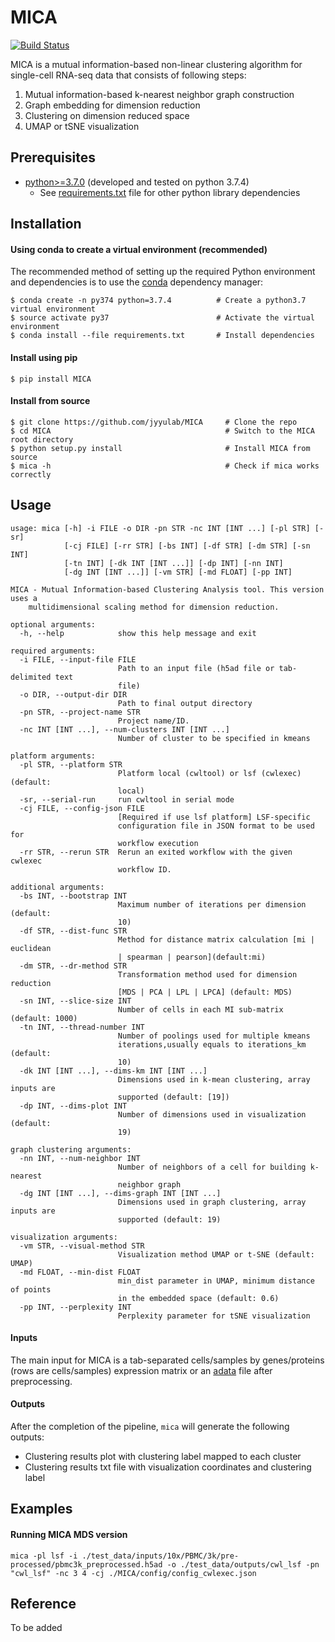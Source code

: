 # MICA
[![Build Status](https://travis-ci.com/jyyulab/MICA.svg?token=HDr9KWz2yFUbD2psHJxJ&branch=master)](https://travis-ci.com/jyyulab/MICA)

MICA is a mutual information-based non-linear clustering algorithm for single-cell RNA-seq data 
that consists of following steps:
1. Mutual information-based k-nearest neighbor graph construction
2. Graph embedding for dimension reduction
3. Clustering on dimension reduced space
4. UMAP or tSNE visualization


## Prerequisites
* [python>=3.7.0](https://www.python.org/downloads/) (developed and tested on python 3.7.4)
    * See [requirements.txt](https://github.com/jyyulab/MICA/blob/million/requirements.txt) file for other python library 
    dependencies


## Installation
#### Using conda to create a virtual environment (recommended)
The recommended method of setting up the required Python environment and dependencies 
is to use the [conda](https://conda.io/docs/) dependency manager:
```
$ conda create -n py374 python=3.7.4          # Create a python3.7 virtual environment
$ source activate py37                        # Activate the virtual environment
$ conda install --file requirements.txt       # Install dependencies
```

#### Install using pip
```
$ pip install MICA
```


#### Install from source
```
$ git clone https://github.com/jyyulab/MICA     # Clone the repo
$ cd MICA                                       # Switch to the MICA root directory
$ python setup.py install                       # Install MICA from source
$ mica -h                                       # Check if mica works correctly
```


## Usage
```
usage: mica [-h] -i FILE -o DIR -pn STR -nc INT [INT ...] [-pl STR] [-sr]
            [-cj FILE] [-rr STR] [-bs INT] [-df STR] [-dm STR] [-sn INT]
            [-tn INT] [-dk INT [INT ...]] [-dp INT] [-nn INT]
            [-dg INT [INT ...]] [-vm STR] [-md FLOAT] [-pp INT]

MICA - Mutual Information-based Clustering Analysis tool. This version uses a 
    multidimensional scaling method for dimension reduction.

optional arguments:
  -h, --help            show this help message and exit

required arguments:
  -i FILE, --input-file FILE
                        Path to an input file (h5ad file or tab-delimited text
                        file)
  -o DIR, --output-dir DIR
                        Path to final output directory
  -pn STR, --project-name STR
                        Project name/ID.
  -nc INT [INT ...], --num-clusters INT [INT ...]
                        Number of cluster to be specified in kmeans

platform arguments:
  -pl STR, --platform STR
                        Platform local (cwltool) or lsf (cwlexec) (default:
                        local)
  -sr, --serial-run     run cwltool in serial mode
  -cj FILE, --config-json FILE
                        [Required if use lsf platform] LSF-specific
                        configuration file in JSON format to be used for
                        workflow execution
  -rr STR, --rerun STR  Rerun an exited workflow with the given cwlexec
                        workflow ID.

additional arguments:
  -bs INT, --bootstrap INT
                        Maximum number of iterations per dimension (default:
                        10)
  -df STR, --dist-func STR
                        Method for distance matrix calculation [mi | euclidean
                        | spearman | pearson](default:mi)
  -dm STR, --dr-method STR
                        Transformation method used for dimension reduction
                        [MDS | PCA | LPL | LPCA] (default: MDS)
  -sn INT, --slice-size INT
                        Number of cells in each MI sub-matrix (default: 1000)
  -tn INT, --thread-number INT
                        Number of poolings used for multiple kmeans
                        iterations,usually equals to iterations_km (default:
                        10)
  -dk INT [INT ...], --dims-km INT [INT ...]
                        Dimensions used in k-mean clustering, array inputs are
                        supported (default: [19])
  -dp INT, --dims-plot INT
                        Number of dimensions used in visualization (default:
                        19)

graph clustering arguments:
  -nn INT, --num-neighbor INT
                        Number of neighbors of a cell for building k-nearest
                        neighbor graph
  -dg INT [INT ...], --dims-graph INT [INT ...]
                        Dimensions used in graph clustering, array inputs are
                        supported (default: 19)

visualization arguments:
  -vm STR, --visual-method STR
                        Visualization method UMAP or t-SNE (default: UMAP)
  -md FLOAT, --min-dist FLOAT
                        min_dist parameter in UMAP, minimum distance of points
                        in the embedded space (default: 0.6)
  -pp INT, --perplexity INT
                        Perplexity parameter for tSNE visualization
```

#### Inputs
The main input for MICA is a tab-separated cells/samples by genes/proteins (rows are cells/samples) expression 
matrix or an [adata](https://anndata.readthedocs.io/en/latest/index.html) file after preprocessing.


#### Outputs
After the completion of the pipeline, `mica` will generate the following outputs:
* Clustering results plot with clustering label mapped to each cluster
* Clustering results txt file with visualization coordinates and clustering label


## Examples
#### Running MICA MDS version
`mica -pl lsf -i ./test_data/inputs/10x/PBMC/3k/pre-processed/pbmc3k_preprocessed.h5ad -o ./test_data/outputs/cwl_lsf
-pn "cwl_lsf" -nc 3 4 -cj ./MICA/config/config_cwlexec.json`


## Reference
To be added
